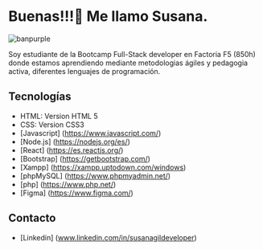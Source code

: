 # Buenas!!!👋 Me llamo Susana. 

![banpurple](./img/banner)

Soy estudiante de la Bootcamp Full-Stack developer en Factoria F5 (850h) donde estamos aprendiendo mediante metodologias ágiles y pedagogia activa, diferentes lenguajes de programación.


## Tecnologías

* HTML: Version HTML 5 
* CSS: Version CSS3
* [Javascript] (https://www.javascript.com/)
* [Node.js] (https://nodejs.org/es/)
* [React] (https://es.reactjs.org/)
* [Bootstrap] (https://getbootstrap.com/)
* [Xampp] (https://xampp.uptodown.com/windows)
* [phpMySQL] (https://www.phpmyadmin.net/)
* [php] (https://www.php.net/)
* [Figma] (https://www.figma.com/)


## Contacto

* [Linkedin] (www.linkedin.com/in/susanagildeveloper)
